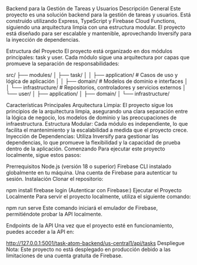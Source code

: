 Backend para la Gestión de Tareas y Usuarios
Descripción General
Este proyecto es una solución backend para la gestión de tareas y usuarios. Está construido utilizando Express, TypeScript y Firebase Cloud Functions, siguiendo una arquitectura limpia con una estructura modular. El proyecto está diseñado para ser escalable y mantenible, aprovechando Inversify para la inyección de dependencias.

Estructura del Proyecto
El proyecto está organizado en dos módulos principales: task y user. Cada módulo sigue una arquitectura por capas que promueve la separación de responsabilidades:

src/
  ├── modules/
  │   ├── task/
  │   │   ├── application/    # Casos de uso y lógica de aplicación
  │   │   ├── domain/         # Modelos de dominio e interfaces
  │   │   └── infrastructure/ # Repositorios, controladores y servicios externos
  │   └── user/
  │       ├── application/
  │       ├── domain/
  │       └── infrastructure/
  
Características Principales
Arquitectura Limpia: El proyecto sigue los principios de la arquitectura limpia, asegurando una clara separación entre la lógica de negocio, los modelos de dominio y las preocupaciones de infraestructura.
Estructura Modular: Cada módulo es independiente, lo que facilita el mantenimiento y la escalabilidad a medida que el proyecto crece.
Inyección de Dependencias: Utiliza Inversify para gestionar las dependencias, lo que promueve la flexibilidad y la capacidad de prueba dentro de la aplicación.
Comenzando
Para ejecutar este proyecto localmente, sigue estos pasos:

Prerrequisitos
Node.js (versión 18 o superior)
Firebase CLI instalado globalmente en tu máquina.
Una cuenta de Firebase para autenticar tu sesión.
Instalación
Clonar el repositorio:

npm install
firebase login (Autenticar con Firebase:)
Ejecutar el Proyecto Localmente
Para servir el proyecto localmente, utiliza el siguiente comando:

npm run serve
Este comando iniciará el emulador de Firebase, permitiéndote probar la API localmente.

Endpoints de la API
Una vez que el proyecto esté en funcionamiento, puedes acceder a la API en:

http://127.0.0.1:5001/task-atom-backend/us-central1/api/tasks
Despliegue
Nota: Este proyecto no está desplegado en producción debido a las limitaciones de una cuenta gratuita de Firebase.
